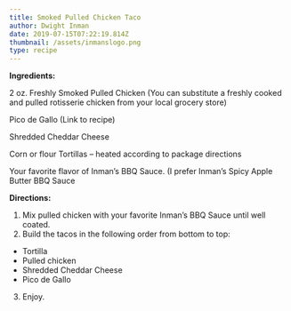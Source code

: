 ```yaml
---
title: Smoked Pulled Chicken Taco
author: Dwight Inman
date: 2019-07-15T07:22:19.814Z
thumbnail: /assets/inmanslogo.png
type: recipe
---
```

**Ingredients:**

2 oz. Freshly Smoked Pulled Chicken (You can substitute a freshly cooked and pulled rotisserie chicken from your local grocery store)

Pico de Gallo (Link to recipe)

Shredded Cheddar Cheese

Corn or flour Tortillas – heated according to package directions

Your favorite flavor of Inman’s BBQ Sauce. (I prefer Inman’s Spicy Apple Butter BBQ Sauce

**Directions:**

1. Mix pulled chicken with your favorite Inman’s BBQ Sauce until well coated.
2. Build the tacos in the following order from bottom to top:

* Tortilla
* Pulled chicken
* Shredded Cheddar Cheese
* Pico de Gallo

3. Enjoy.
